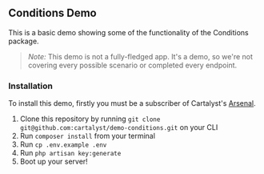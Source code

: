 ## Conditions Demo

This is a basic demo showing some of the functionality of the Conditions package.

> *Note:* This demo is not a fully-fledged app. It's a demo, so we're not covering every possible scenario or completed every endpoint.

### Installation

To install this demo, firstly you must be a subscriber of Cartalyst's [Arsenal](https://cartalyst.com/arsenal).

1. Clone this repository by running `git clone git@github.com:cartalyst/demo-conditions.git` on your CLI
2. Run `composer install` from your terminal
3. Run `cp .env.example .env`
4. Run `php artisan key:generate`
5. Boot up your server!
